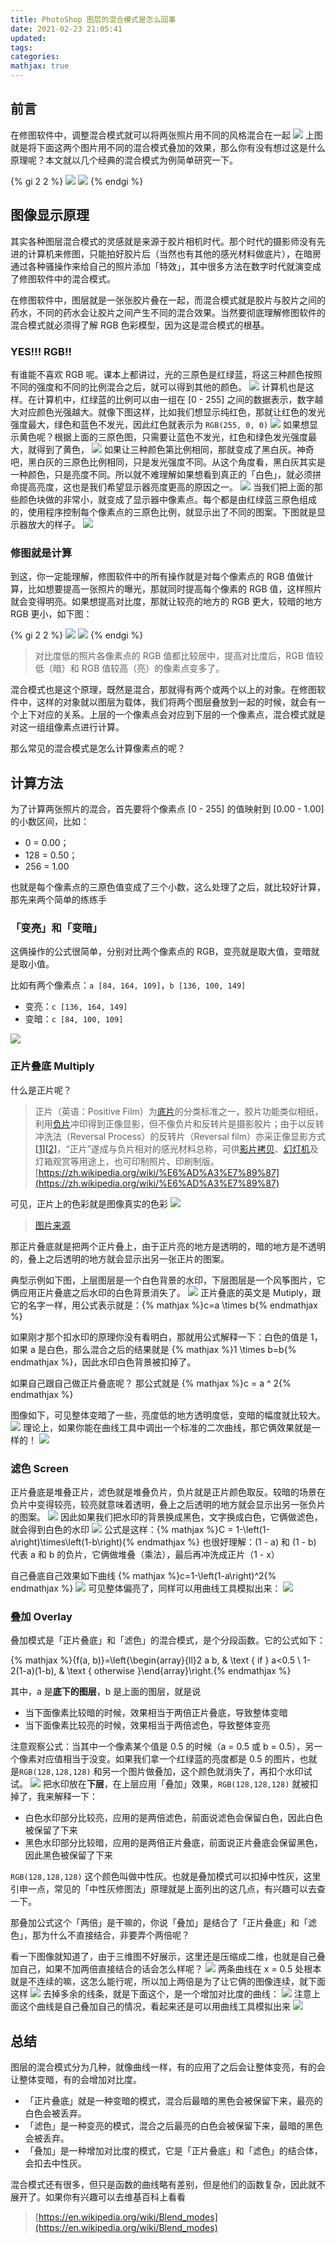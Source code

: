 ```yaml
---
title: PhotoShop 图层的混合模式是怎么回事
date: 2021-02-23 21:05:41
updated: 
tags: 
categories: 
mathjax: true
---
```


## 前言
在修图软件中，调整混合模式就可以将两张照片用不同的风格混合在一起
![](https://ced-md-picture.oss-cn-beijing.aliyuncs.com/img/20210223210643.gif)
上图就是将下面这两个图片用不同的混合模式叠加的效果，那么你有没有想过这是什么原理呢？本文就以几个经典的混合模式为例简单研究一下。

{% gi 2 2 %}
  ![](https://ced-md-picture.oss-cn-beijing.aliyuncs.com/img/20210223210706.png)
  ![](https://ced-md-picture.oss-cn-beijing.aliyuncs.com/img/20210223210720.png)
{% endgi %}



## 图像显示原理
其实各种图层混合模式的灵感就是来源于胶片相机时代。那个时代的摄影师没有先进的计算机来修图，只能拍好胶片后（当然也有其他的感光材料做底片），在暗房通过各种骚操作来给自己的照片添加「特效」，其中很多方法在数字时代就演变成了修图软件中的混合模式。


在修图软件中，图层就是一张张胶片叠在一起，而混合模式就是胶片与胶片之间的药水，不同的药水会让胶片之间产生不同的混合效果。当然要彻底理解修图软件的混合模式就必须得了解 RGB 色彩模型，因为这是混合模式的根基。


### YES!!! RGB!!
有谁能不喜欢 RGB 呢。课本上都讲过，光的三原色是红绿蓝，将这三种颜色按照不同的强度和不同的比例混合之后，就可以得到其他的颜色。
![](https://ced-md-picture.oss-cn-beijing.aliyuncs.com/img/20210223211659.png)
计算机也是这样。在计算机中，红绿蓝的比例可以由一组在 [0 - 255] 之间的数据表示，数字越大对应颜色光强越大。就像下图这样，比如我们想显示纯红色，那就让红色的发光强度最大，绿色和蓝色不发光，因此红色就表示为 `RGB(255, 0, 0)`
![](https://ced-md-picture.oss-cn-beijing.aliyuncs.com/img/20210223211735.png)
如果想显示黄色呢？根据上面的三原色图，只需要让蓝色不发光，红色和绿色发光强度最大，就得到了黄色，
![](https://ced-md-picture.oss-cn-beijing.aliyuncs.com/img/20210223211803.png)
如果让三种颜色第比例相同，那就变成了黑白灰。神奇吧，黑白灰的三原色比例相同，只是发光强度不同。从这个角度看，黑白灰其实是一种颜色，只是亮度不同。所以就不难理解如果想看到真正的「白色」，就必须拼命提高亮度，这也是我们希望显示器亮度更高的原因之一。
![](https://ced-md-picture.oss-cn-beijing.aliyuncs.com/img/20210223211815.png)
当我们把上面的那些颜色块做的非常小，就变成了显示器中像素点。每个都是由红绿蓝三原色组成的，使用程序控制每个像素点的三原色比例，就显示出了不同的图案。下图就是显示器放大的样子。
![](https://ced-md-picture.oss-cn-beijing.aliyuncs.com/img/20210223211825.png)

### 修图就是计算
到这，你一定能理解，修图软件中的所有操作就是对每个像素点的 RGB 值做计算，比如想要提高一张照片的曝光，那就同时提高每个像素的 RGB 值，这样照片就会变得明亮。如果想提高对比度，那就让较亮的地方的 RGB 更大，较暗的地方 RGB 更小，如下图：

{% gi 2 2 %}
  ![](https://ced-md-picture.oss-cn-beijing.aliyuncs.com/img/20210223212000.png)
  ![](https://ced-md-picture.oss-cn-beijing.aliyuncs.com/img/20210223212013.png)
{% endgi %}

> 对比度低的照片各像素点的 RGB 值都比较居中，提高对比度后，RGB 值较低（暗）和 RGB 值较高（亮）的像素点变多了。



混合模式也是这个原理，既然是混合，那就得有两个或两个以上的对象。在修图软件中，这样的对象就以图层为载体，我们将两个图层叠放到一起的时候，就会有一个上下对应的关系。上层的一个像素点会对应到下层的一个像素点，混合模式就是对这一组组像素点进行计算。

那么常见的混合模式是怎么计算像素点的呢？
## 计算方法
为了计算两张照片的混合，首先要将个像素点 [0 - 255] 的值映射到 [0.00 - 1.00] 的小数区间，比如：


- 0 = 0.00；
- 128 = 0.50；
- 256 = 1.00



也就是每个像素点的三原色值变成了三个小数，这么处理了之后，就比较好计算，那先来两个简单的练练手
### 「变亮」和「变暗」
这俩操作的公式很简单，分别对比两个像素点的 RGB，变亮就是取大值，变暗就是取小值。


比如有两个像素点：`a [84, 164, 109]`，`b [136, 100, 149]`

- 变亮：`c [136, 164, 149]`
- 变暗：`c [84, 100, 109]`



![](https://ced-md-picture.oss-cn-beijing.aliyuncs.com/img/20210223212124.png)
### 正片叠底 Multiply
什么是正片呢？


> 正片（英语：Positive Film）为[底片](https://zh.wikipedia.org/wiki/%E5%BA%95%E7%89%87)的分类标准之一，胶片功能类似相纸，利用[负片](https://zh.wikipedia.org/wiki/%E8%B2%A0%E7%89%87)冲印得到正像显影，但不像负片和反转片是摄影胶片；由于以反转冲洗法（Reversal Process）的反转片（Reversal film）亦采正像显影方式[[1]](https://zh.wikipedia.org/wiki/%E6%AD%A3%E7%89%87#cite_note-1)[[2]](https://zh.wikipedia.org/wiki/%E6%AD%A3%E7%89%87#cite_note-2)，“正片”遂成与负片相对的感光材料总称，可供[影片拷贝](https://zh.wikipedia.org/wiki/%E4%B8%AD%E9%96%93%E6%AD%A3%E7%89%87)、[幻灯机](https://zh.wikipedia.org/wiki/%E5%B9%BB%E7%87%88%E6%A9%9F)及灯箱观赏等用途上，也可印制照片、印刷制版。
> [https://zh.wikipedia.org/wiki/%E6%AD%A3%E7%89%87](https://zh.wikipedia.org/wiki/%E6%AD%A3%E7%89%87)



可见，正片上的色彩就是图像真实的色彩
![](https://ced-md-picture.oss-cn-beijing.aliyuncs.com/img/20210223212157.jpeg)

> [图片来源](https://www.google.com/url?sa=i&url=https%3A%2F%2Fzh-cn.facebook.com%2Fhi.xikon%2Fposts%2F279712775851997%2F&psig=AOvVaw1f4r21n5CgNHNQKHowqq5b&ust=1614155052538000&source=images&cd=vfe&ved=2ahUKEwi_8LWlyv_uAhXPCIgKHRkvCTIQjB16BAgAEAg)



那正片叠底就是把两个正片叠上，由于正片亮的地方是透明的，暗的地方是不透明的，叠上之后透明的地方就会显示出另一张正片的图案。

典型示例如下图，上层图层是一个白色背景的水印，下层图层是一个风筝图片，它俩应用正片叠底之后水印的白色背景消失了。
![](https://ced-md-picture.oss-cn-beijing.aliyuncs.com/img/20210223212214.png)
正片叠底的英文是 Mutiply，跟它的名字一样，用公式表示就是：{% mathjax %}c=a \times b{% endmathjax %}


如果刚才那个扣水印的原理你没有看明白，那就用公式解释一下：白色的值是 1，如果 a 是白色，那么混合之后的结果就是 {% mathjax %}1 \times b=b{% endmathjax %}，因此水印白色背景被扣掉了。


如果自己跟自己做正片叠底呢？
那公式就是 {% mathjax %}c = a ^ 2{% endmathjax %}

图像如下，可见整体变暗了一些，亮度低的地方透明度低，变暗的幅度就比较大。
![](https://ced-md-picture.oss-cn-beijing.aliyuncs.com/img/20210223212230.png)
理论上，如果你能在曲线工具中调出一个标准的二次曲线，那它俩效果就是一样的！
![](https://ced-md-picture.oss-cn-beijing.aliyuncs.com/img/20210223212253.jpeg)

### 滤色 Screen
正片叠底是堆叠正片，滤色就是堆叠负片，负片就是正片颜色取反。较暗的场景在负片中变得较亮，较亮就意味着透明，叠上之后透明的地方就会显示出另一张负片的图案。
![](https://ced-md-picture.oss-cn-beijing.aliyuncs.com/img/20210223212317.jpeg)
因此如果我们把水印的背景换成黑色，文字换成白色，它俩做滤色，就会得到白色的水印
![](https://ced-md-picture.oss-cn-beijing.aliyuncs.com/img/20210223212335.png)
公式是这样：{% mathjax %}C = 1-\left(1-a\right)\times\left(1-b\right){% endmathjax %}
也很好理解：(1 - a) 和 (1 - b) 代表 a 和 b 的负片，它俩做堆叠（乘法），最后再冲洗成正片（1 - x）

自己叠底自己效果如下曲线
{% mathjax %}c=1-\left(1-a\right)^2{% endmathjax %}
![](https://ced-md-picture.oss-cn-beijing.aliyuncs.com/img/20210223212357.png)
可见整体偏亮了，同样可以用曲线工具模拟出来：
![](https://ced-md-picture.oss-cn-beijing.aliyuncs.com/img/20210223212412.jpeg)

### 叠加 Overlay
叠加模式是「正片叠底」和「滤色」的混合模式，是个分段函数。它的公式如下：


{% mathjax %}{f(a, b)}=\left\{\begin{array}{ll}2 a b, & \text { if } a<0.5 \\ 1-2(1-a)(1-b), & \text { otherwise }\end{array}\right.{% endmathjax %}


其中，a 是**底下的图层**，b 是上面的图层，就是说

- 当下面像素比较暗的时候，效果相当于两倍正片叠底，导致整体变暗
- 当下面像素比较亮的时候，效果相当于两倍滤色，导致整体变亮



注意观察公式：当其中一个像素某个值是 0.5 的时候（a = 0.5 或 b = 0.5），另一个像素对应值相当于没变。如果我们拿一个红绿蓝的亮度都是 0.5 的图片，也就是`RGB(128,128,128)` 和另一个图片做叠加，这个颜色就消失了，再扣个水印试试。
![](https://ced-md-picture.oss-cn-beijing.aliyuncs.com/img/20210223212427.jpeg)
把水印放在**下层**，在上层应用「叠加」效果，`RGB(128,128,128)` 就被扣掉了，我来解释一下：

- 白色水印部分比较亮，应用的是两倍滤色，前面说滤色会保留白色，因此白色被保留了下来
- 黑色水印部分比较暗，应用的是两倍正片叠底，前面说正片叠底会保留黑色，因此黑色被保留了下来



`RGB(128,128,128)` 这个颜色叫做中性灰。也就是叠加模式可以扣掉中性灰，这里引申一点，常见的「中性灰修图法」原理就是上面列出的这几点，有兴趣可以去查一下。


那叠加公式这个「两倍」是干嘛的，你说「叠加」是结合了「正片叠底」和「滤色」，那为什么不直接结合，非要弄个两倍呢？

看一下图像就知道了，由于三维图不好展示，这里还是压缩成二维，也就是自己叠加自己，如果不加两倍直接结合的话会怎么样呢？
![](https://ced-md-picture.oss-cn-beijing.aliyuncs.com/img/20210223212442.png)
两条曲线在 x = 0.5 处根本就是不连续的嘛，这怎么能行呢，所以加上两倍是为了让它俩的图像连续，就下面这样
![](https://ced-md-picture.oss-cn-beijing.aliyuncs.com/img/20210223212500.png)
去掉多余的线条，就是下面这个，是一个增加对比度的曲线：
![](https://ced-md-picture.oss-cn-beijing.aliyuncs.com/img/20210223212527.png)
注意上面这个曲线是自己叠加自己的情况，看起来还是可以用曲线工具模拟出来
![](https://ced-md-picture.oss-cn-beijing.aliyuncs.com/img/20210319193823.jpeg)

## 总结
图层的混合模式分为几种，就像曲线一样，有的应用了之后会让整体变亮，有的会让整体变暗，有的会增加对比度。

- 「正片叠底」就是一种变暗的模式，混合后最暗的黑色会被保留下来，最亮的白色会被丢弃。
- 「滤色」是一种变亮的模式，混合之后最亮的白色会被保留下来，最暗的黑色会被丢弃。
- 「叠加」是一种增加对比度的模式，它是「正片叠底」和「滤色」的结合体，会扣去中性灰。



混合模式还有很多，但只是函数的曲线略有差别，但是他们的函数复杂，因此就不展开了。如果你有兴趣可以去维基百科上看看

> [https://en.wikipedia.org/wiki/Blend_modes](https://en.wikipedia.org/wiki/Blend_modes)